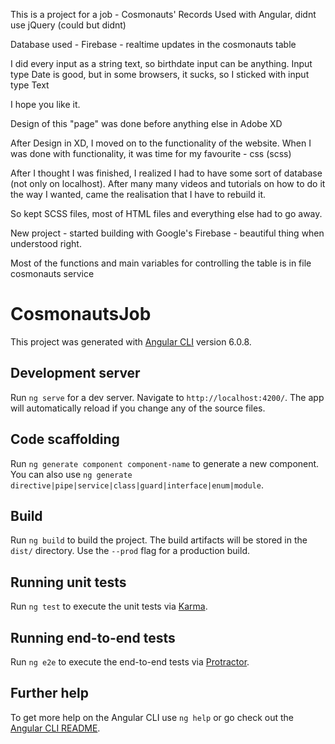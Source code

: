 This is a project for a job - Cosmonauts' Records
Used with Angular, didnt use jQuery (could but didnt)

Database used - Firebase - realtime updates in the cosmonauts table

I did every input as a string text, so birthdate input can be anything.
Input type Date is good, but in some browsers, it sucks, so I sticked with input type Text

I hope you like it.

Design of this "page" was done before anything else in Adobe XD

After Design in XD, I moved on to the functionality of the website.
When I was done with functionality, it was time for my favourite - css (scss)

After I thought I was finished, I realized I had to have some sort of database (not only on localhost).
After many many videos and tutorials on how to do it the way I wanted, came the realisation that I have to rebuild it.

So kept SCSS files, most of HTML files and everything else had to go away.

New project - started building with Google's Firebase - beautiful thing when understood right.

Most of the functions and main variables for controlling the table is in file cosmonauts service



# CosmonautsJob

This project was generated with [Angular CLI](https://github.com/angular/angular-cli) version 6.0.8.

## Development server

Run `ng serve` for a dev server. Navigate to `http://localhost:4200/`. The app will automatically reload if you change any of the source files.

## Code scaffolding

Run `ng generate component component-name` to generate a new component. You can also use `ng generate directive|pipe|service|class|guard|interface|enum|module`.

## Build

Run `ng build` to build the project. The build artifacts will be stored in the `dist/` directory. Use the `--prod` flag for a production build.

## Running unit tests

Run `ng test` to execute the unit tests via [Karma](https://karma-runner.github.io).

## Running end-to-end tests

Run `ng e2e` to execute the end-to-end tests via [Protractor](http://www.protractortest.org/).

## Further help

To get more help on the Angular CLI use `ng help` or go check out the [Angular CLI README](https://github.com/angular/angular-cli/blob/master/README.md).
